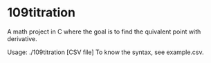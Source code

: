# 109titration

A math project in C where the goal is to find the quivalent point with derivative.

Usage: ./109titration [CSV file]
To know the syntax, see example.csv.
